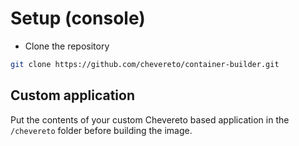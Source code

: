 # Setup (console)

* Clone the repository

```sh
git clone https://github.com/chevereto/container-builder.git
```

## Custom application

Put the contents of your custom Chevereto based application in the `/chevereto` folder before building the image.
